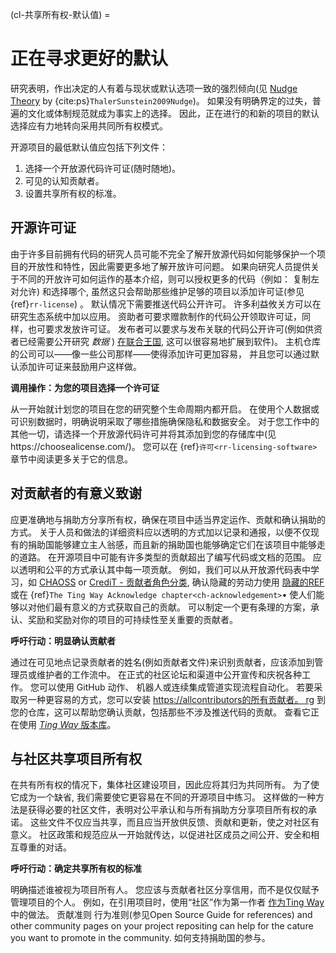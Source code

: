 (cl-共享所有权-默认值) =
# 正在寻求更好的默认

研究表明，作出决定的人有着与现状或默认选项一致的强烈倾向(见 [Nudge Theory](https://www.imperial.ac.uk/nudgeomics/about/what-is-nudge-theory/) by {cite:ps}`ThalerSunstein2009Nudge`)。 如果没有明确界定的过失，普遍的文化或体制规范就成为事实上的选择。 因此，正在进行的和新的项目的默认选择应有力地转向采用共同所有权模式。

开源项目的最低默认值应包括下列文件：
1. 选择一个开放源代码许可证(随时随地)。
2. 可见的认知贡献者。
3. 设置共享所有权的标准。

## 开源许可证

由于许多目前拥有代码的研究人员可能不完全了解开放源代码如何能够保护一个项目的开放性和特性，因此需要更多地了解开放许可问题。 如果向研究人员提供关于不同的开放许可如何运作的基本介绍，则可以授权更多的代码（例如： 复制左对允许) 和选择哪个, 虽然这只会帮助那些维护足够的项目以添加许可证(参见 {ref}`rr-license`) 。 默认情况下需要推送代码公开许可。 许多利益攸关方可以在研究生态系统中加以应用。 资助者可要求赠款制作的代码公开领取许可证，同样，也可要求发放许可证。 发布者可以要求与发布关联的代码公开许可(例如供资者已经需要公开研究 _数据_ ) [在联合王国](https://www.ukri.org/about-us/policies-standards-and-data/good-research-resource-hub/open-research/), 这可以很容易地扩展到软件)。 主机仓库的公司可以——像一些公司那样——使得添加许可更加容易， 并且您可以通过默认添加许可证来鼓励用户这样做。

**调用操作：为您的项目选择一个许可证**

从一开始就计划您的项目在您的研究整个生命周期内都开启。 在使用个人数据或可识别数据时，明确说明采取了哪些措施确保隐私和数据安全。 对于您工作中的其他一切，请选择一个开放源代码许可并将其添加到您的存储库中(见https://choosealicense.com/)。 您可以在 {ref}`许可<rr-licensing-software>` 章节中阅读更多关于它的信息。

## 对贡献者的有意义致谢

应更准确地与捐助方分享所有权，确保在项目中适当界定运作、贡献和确认捐助的方式。 关于人员和做法的详细资料应以透明的方式加以记录和通报，以便不仅现有的捐助国能够建立主人翁感，而且新的捐助国也能够确定它们在该项目中能够走的道路。 在开源项目中可能有许多类型的贡献超出了编写代码或文档的范围。 应以透明和公平的方式承认其中每一项贡献。 例如，我们可以从开放源代码表中学习，如 [CHAOSS](https://chaoss.community/) or [CrediT - 贡献者角色分类](https://casrai.org/credit/), 确认隐藏的劳动力使用 [隐藏的REF](https://hidden-ref.org/) 或在 {ref}`The Ting Way Acknowledge chapter<ch-acknowledgement>`• 使人们能够以对他们最有意义的方式获取自己的贡献。 可以制定一个更有条理的方案，承认、奖励和奖励对你的项目的可持续性至关重要的贡献者。

**呼吁行动：明显确认贡献者**

通过在可见地点记录贡献者的姓名(例如贡献者文件)来识别贡献者，应该添加到管理员或维护者的工作流中。 在正式的社区论坛和渠道中公开宣传和庆祝各种工作。 您可以使用 GitHub 动作、 机器人或连续集成管道实现流程自动化。 若要采取另一种更容易的方式，您可以安装 [https://allcontributors的所有贡献者。 rg](https://allcontributors.org) 到您的仓库，这可以帮助您确认贡献，包括那些不涉及推送代码的贡献。 查看它正在使用 [_Ting Way_ 版本库](https://github.com/alan-turing-institute/the-turing-way#contributors)。

## 与社区共享项目所有权

在共有所有权的情况下，集体社区建设项目，因此应将其归为共同所有。 为了使它成为一个缺省, 我们需要使它更容易在不同的开源项目中练习。 这样做的一种方法是获得必要的社区文件，表明对公平承认和与所有捐助方分享项目所有权的承诺。 这些文件不仅应当共享，而且应当开放供反馈、贡献和更新，使之对社区有意义。 社区政策和规范应从一开始就传达，以促进社区成员之间公开、安全和相互尊重的对话。

**呼吁行动：确定共享所有权的标准**

明确描述谁被视为项目所有人。 您应该与贡献者社区分享信用，而不是仅仅赋予管理项目的个人。 例如，在引用项目时，使用“社区”作为第一作者 [作为Ting Way](https://the-turing-way.netlify.app/welcome.html#citing-the-turing-way) 中的做法。 贡献准则 行为准则(参见Open Source Guide for references) and other community pages on your project repositing can help for the cature you want to promote in the community. 如何支持捐助国的参与。
